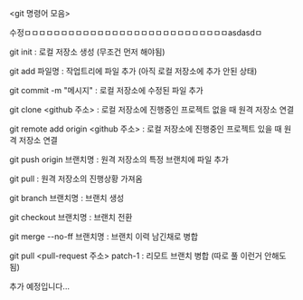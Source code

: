 <git 명령어 모음>

수정ㅁㅁㅁㅁㅁㅁㅁㅁㅁㅁㅁㅁㅁㅁㅁㅁㅁㅁㅁㅁㅁㅁㅁㅁㅁㅁㅁㅁasdasdㅁ

git init : 로컬 저장소 생성 (무조건 먼저 해야됨)

git add 파일명 : 작업트리에 파일 추가 (아직 로컬 저장소에 추가 안된 상태)

git commit -m "메시지" : 로컬 저장소에 수정된 파일 추가

git clone <github 주소> : 로컬 저장소에 진행중인 프로젝트 없을 때 원격 저장소 연결

git remote add origin <github 주소> : 로컬 저장소에 진행중인 프로젝트 있을 때 원격 저장소 연결

git push origin 브랜치명 : 원격 저장소의 특정 브랜치에 파일 추가

git pull : 원격 저장소의 진행상황 가져옴

git branch 브랜치명 : 브랜치 생성

git checkout 브랜치명 : 브랜치 전환

git merge --no-ff 브랜치명 : 브랜치 이력 남긴채로 병합

git pull <pull-request 주소> patch-1 : 리모트 브랜치 병합 (따로 풀 이런거 안해도 됨)

추가 예정입니다...
